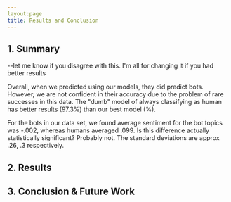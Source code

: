 ```yaml
---
layout:page
title: Results and Conclusion
---
```


## 1. Summary

--let me know if you disagree with this. I'm all for changing it if you had better results

Overall, when we predicted using our models, they did predict bots. However, we are not confident in their accuracy due to the problem of rare successes in this data. The "dumb" model of always classifying as human has better results (97.3%) than our best model (%).

For the bots in our data set, we found average sentiment for the bot topics was -.002, whereas humans averaged .099. Is this difference actually statistically significant? Probably not. The standard deviations are approx .26, .3 respectively. 

## 2. Results

## 3. Conclusion & Future Work
